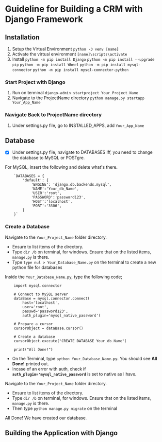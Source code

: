 # Guideline for Building a CRM with Django Framework

## Installation

1. Setup the Virtual Environment `python -3 venv [name]`
2. Activate the virtual environment `[name]\scripts\activate`
3. Install 
            `python -m pip install Django`
            `python -m pip install --upgrade pip`
            `python -m pip install Wheel`
            `python -m pip install mysql-connector`
            `python -m pip install mysql-connector-python`

### Start Project with Django
1. Run on terminal
            `django-admin startproject Your_Project_Name`
2. Navigate to the ProjectName directory
            `python manage.py startapp Your_App_Name`

### Navigate Back to ProjectName directory
1. Under settings.py file, go to INSTALLED_APPS, add `Your_App_Name`

## Database
- [x] Under settings.py file, navigate to DATABASES iff, you need to change the database to MySQL or POSTgre.

For MySQL, insert the following and delete what's there.

        `DATABASES = {
            'default': {
                'ENGINE': 'django.db.backends.mysql',
                'NAME':'Your_db_Name',
                'USER':'root',
                'PASSWORD':'password123',
                'HOST':'localhost',
                'PORT':'3306',
            }
        }`

### Create a Database
Navigate to the `Your_Project_Name` folder directory.
* Ensure to list items of the directory.
* Type `dir /b` on terminal, for windows. Ensure that on the listed items, `manage.py` is there.
* Type `type nul > Your_Database_Name.py` on the terminal to create a new python file for databases

Inside the `Your_Database_Name.py`, type the following code;

        import mysql.connector

        # Connect to MySQL server
        dataBase = mysql.connector.connect(
            host='localhost',
            user='root',
            passwd='password123',
            auth_plugin='mysql_native_password')

        # Prepare a cursor
        cursorObject = dataBase.cursor()

        # Create a database 
        cursorObject.execute("CREATE DATABASE Your_db_Name")

        print("All Done!")

* On the Terminal, type `python Your_Database_Name.py`. You should see **All Done!** printed out.
* Incase of an error with auth, check if **`auth_plugin='mysql_native_password`** is set to native as I have.

Navigate to the `Your_Project_Name` folder directory.
* Ensure to list items of the directory.
* Type `dir /b` on terminal, for windows. Ensure that on the listed items, `manage.py` is there.
* Then type `python manage.py migrate` on the terminal

All Done! We have created our database.

## Building the Application with Django









